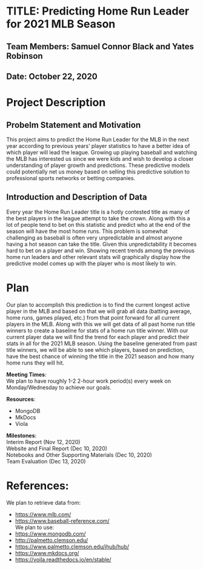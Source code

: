 # TITLE: Predicting Home Run Leader for 2021 MLB Season
## Team Members: Samuel Connor Black and Yates Robinson
## Date: October 22, 2020

# Project Description
## Probelm Statement and Motivation
This project aims to predict the Home Run Leader for the MLB in the next year according to previous years’ player statistics to have a better idea of which player will lead the league. Growing up playing baseball and watching the MLB has interested us since we were kids and wish to develop a closer understanding of player growth and predictions. These predictive models could potentially net us money based on selling this predictive solution to professional sports networks or betting companies.

## Introduction and Description of Data
Every year the Home Run Leader title is a hotly contested title as many of the best players in the league attempt to take the crown. Along with this a lot of people tend to bet on this statistic and predict who at the end of the season will have the most home runs. This problem is somewhat challenging as baseball is often very unpredictable and almost anyone having a hot season can take the title. Given this unpredictability it becomes hard to bet on a player and win. Showing recent trends among the previous home run leaders and other relevant stats will graphically display how the predictive model comes up with the player who is most likely to win.

# Plan
Our plan to accomplish this prediction is to find the current longest active player in the MLB and based on that we will grab all data (batting average, home runs, games played, etc.) from that point forward for all current players in the MLB. Along with this we will get data of all past home run title winners to create a baseline for stats of a home run title winner. With our current player data we will find the trend for each player and predict their stats in all for the 2021 MLB season. Using the baseline generated from past title winners, we will be able to see which players, based on prediction, have the best chance of winning the title in the 2021 season and how many home runs they will hit. <br>

**Meeting Times**: <br>
We plan to have roughly 1-2 2-hour work period(s) every week on Monday/Wednesday to achieve our goals. <br>

**Resources**: <br>
* MongoDB <br>
* MkDocs <br>
* Viola <br>

**Milestones**: <br>
Interim Report (Nov 12, 2020) <br>
Website and Final Report (Dec 10, 2020) <br>
Notebooks and Other Supporting Materials (Dec 10, 2020) <br>
Team Evaluation (Dec 13, 2020) <br>
 

# References:
We plan to retrieve data from: <br>
* https://www.mlb.com/ <br>
* https://www.baseball-reference.com/ <br>
We plan to use: <br>
* https://www.mongodb.com/ <br>
* http://palmetto.clemson.edu/ <br>
* https://www.palmetto.clemson.edu/jhub/hub/ <br>
* https://www.mkdocs.org/ <br>
* https://voila.readthedocs.io/en/stable/ <br>

